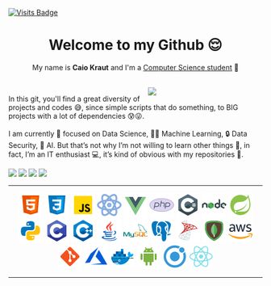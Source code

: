 [![Visits Badge](https://badges.pufler.dev/visits/Krauzy/Krauzy?style=for-the-badge&logo=Github?color=252526)](https://github.com/Krauzy)

<h1 align="center">Welcome to my Github 😌</h1>
<p align="center">My name is <b>Caio Kraut</b> and I'm a <u>Computer Science student</u> 👾</p>

<br>

<img src="https://github-readme-stats.vercel.app/api?username=Krauzy&show_icons=true&theme=tokyonight" align="right" width="45%">
<p>In this git, you'll find a great diversity of projects and codes 😅, since simple scripts that do something, to BIG projects with a lot of dependencies 😰😜.<br><br>I am currently 🧐 focused on Data Science, 👨‍💻 Machine Learning, 🔒 Data Security, 🤖 AI. But that’s not why I’m not willing to learn other things 🧑, in fact, I’m an IT enthusiast 💻, it’s kind of obvious with my repositories 🧩.</p>

<a href="https://www.facebook.com/caiokm11/"><img src="https://img.shields.io/badge/-FACEBOOK-252526?style=for-the-badge&logo=facebook"></a>
<a href="https://www.linkedin.com/in/caio-kraut/"><img src="https://img.shields.io/badge/-LINKEDIN-252526?style=for-the-badge&logo=linkedin"></a>
<a href="mailto:caiomarin26@gmail.com"><img src="https://img.shields.io/badge/-GMAIL-252526?style=for-the-badge&logo=gmail"></a>
<a href="https://discord.com/users/7926"><img src="https://img.shields.io/badge/-DISCORD-252526?style=for-the-badge&logo=discord"></a>


---
<p align="center">
<a href="https://developer.mozilla.org/en-US/docs/Web/HTML"><img src="https://github.com/Krauzy/Krauzy/blob/main/logos_programming/html.png"></a>
<a href="https://developer.mozilla.org/en-US/docs/Web/CSS"><img src="https://github.com/Krauzy/Krauzy/blob/main/logos_programming/css.png"></a>
<a href="https://developer.mozilla.org/en-US/docs/Web/JavaScript"><img src="https://github.com/Krauzy/Krauzy/blob/main/logos_programming/JS.png"></a>
<a href="https://reactjs.org"><img src="https://github.com/Krauzy/Krauzy/blob/main/logos_programming/react.png"></a>
<a href="https://vuejs.org"><img src="https://github.com/Krauzy/Krauzy/blob/main/logos_programming/vue.png"></a>
<a href="https://www.php.net/"><img src="https://github.com/Krauzy/Krauzy/blob/main/logos_programming/php.png"></a>
<a href="https://docs.microsoft.com/en-us/dotnet/csharp/"><img src="https://github.com/Krauzy/Krauzy/blob/main/logos_programming/c%23.png"></a>
<a href="https://nodejs.org/en/"><img src="https://github.com/Krauzy/Krauzy/blob/main/logos_programming/nodejs.png"></a>
<a href="https://spring.io/projects/spring-boot"><img src="https://github.com/Krauzy/Krauzy/blob/main/logos_programming/spring.png"></a>
<a href="https://www.python.org/"><img src="https://github.com/Krauzy/Krauzy/blob/main/logos_programming/python.png"></a>
<a href="https://docs.microsoft.com/en-us/cpp/c-language/?view=msvc-160"><img src="https://github.com/Krauzy/Krauzy/blob/main/logos_programming/c.png"></a>
<a href="https://docs.microsoft.com/en-us/cpp/?view=msvc-160"><img src="https://github.com/Krauzy/Krauzy/blob/main/logos_programming/cpp.png"></a>
<a href="https://www.java.com/en/"><img src="https://github.com/Krauzy/Krauzy/blob/main/logos_programming/java.png"></a>
<a href="https://www.mysql.com/"><img src="https://github.com/Krauzy/Krauzy/blob/main/logos_programming/mysql.png"></a>
<a href="https://www.postgresql.org/"><img src="https://github.com/Krauzy/Krauzy/blob/main/logos_programming/postgresql.png"></a>
<a href="https://www.microsoft.com/en-us/sql-server?rtc=1"><img src="https://github.com/Krauzy/Krauzy/blob/main/logos_programming/ms-sql-server.png"></a>
<a href="https://www.mongodb.com/"><img src="https://github.com/Krauzy/Krauzy/blob/main/logos_programming/mongo.png"></a>
<a href="https://aws.amazon.com/?nc1=h_ls"><img src="https://github.com/Krauzy/Krauzy/blob/main/logos_programming/AWS.png"></a>
<a href="https://git-scm.com/"><img src="https://github.com/Krauzy/Krauzy/blob/main/logos_programming/git.png"></a>
<a href="https://azure.microsoft.com/en-us/"><img src="https://github.com/Krauzy/Krauzy/blob/main/logos_programming/azure.png"></a>
<a href="https://www.docker.com/"><img src="https://github.com/Krauzy/Krauzy/blob/main/logos_programming/icons8-docker-48.png"></a>
<a href="https://www.android.com/intl/en/"><img src="https://github.com/Krauzy/Krauzy/blob/main/logos_programming/android.png"></a>
<a href="https://ionicframework.com/"><img src="https://github.com/Krauzy/Krauzy/blob/main/logos_programming/ionic.png"></a>
<a href="https://reactnative.dev/"><img src="https://github.com/Krauzy/Krauzy/blob/main/logos_programming/react-native.png"></a>
</p>

---
